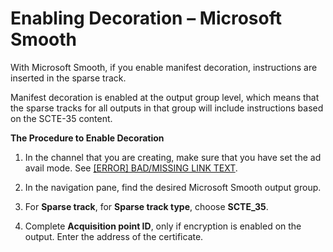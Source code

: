 # Enabling Decoration – Microsoft Smooth<a name="procedure-to-enable-decoration-ms-smooth"></a>

With Microsoft Smooth, if you enable manifest decoration, instructions are inserted in the sparse track\.

Manifest decoration is enabled at the output group level, which means that the sparse tracks for all outputs in that group will include instructions based on the SCTE\-35 content\.

**The Procedure to Enable Decoration**

1. In the channel that you are creating, make sure that you have set the ad avail mode\. See [[ERROR] BAD/MISSING LINK TEXT](getting-ready-set-the-ad-avail-mode.md)\.

1. In the navigation pane, find the desired Microsoft Smooth output group\. 

1. For **Sparse track**, for **Sparse track type**, choose **SCTE\_35**\. 

1. Complete **Acquisition point ID**, only if encryption is enabled on the output\. Enter the address of the certificate\. 